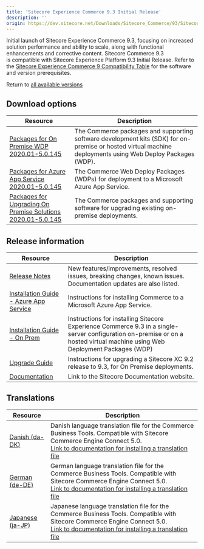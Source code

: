 ```yaml
---
title: 'Sitecore Experience Commerce 9.3 Initial Release'
description: ''
origin: https://dev.sitecore.net/Downloads/Sitecore_Commerce/93/Sitecore_Experience_Commerce_93_Initial_Release.aspx
---
```


Initial launch of Sitecore Experience Commerce 9.3, focusing on increased solution performance and ability to scale, along with functional enhancements and corrective content. Sitecore Commerce 9.3 is compatible with Sitecore Experience Platform 9.3 Initial Release. Refer to the [Sitecore Experience Commerce 9 Compatibility Table](https://kb.sitecore.net/articles/804595) for the software and version prerequisites.

Return to [all available versions](/downloads/Sitecore_Commerce)

## Download options

| Resource                                                                                                                                                                                                                                  | Description                                                                                                                                                |
| ----------------------------------------------------------------------------------------------------------------------------------------------------------------------------------------------------------------------------------------- | ---------------------------------------------------------------------------------------------------------------------------------------------------------- |
| [Packages for On Premise WDP 2020.01-5.0.145](https://scdp.blob.core.windows.net/downloads/Sitecore%20Commerce/93/Sitecore%20Experience%20Commerce%2093%20Initial%20Release/Secure/Sitecore.Commerce.WDP.2020.01-5.0.145.zip)             | The Commerce packages and supporting software development kits (SDK) for on-premise or hosted virtual machine deployments using Web Deploy Packages (WDP). |
| [Packages for Azure App Service 2020.01-5.0.145](https://scdp.blob.core.windows.net/downloads/Sitecore%20Commerce/93/Sitecore%20Experience%20Commerce%2093%20Initial%20Release/Secure/Sitecore.Commerce.Azure.2020.01-5.0.145.zip)        | The Commerce Web Deploy Packages (WDPs) for deployment to a Microsoft Azure App Service.                                                                   |
| [Packages for Upgrading On Premise Solutions 2020.01-5.0.145](https://scdp.blob.core.windows.net/downloads/Sitecore%20Commerce/93/Sitecore%20Experience%20Commerce%2093%20Initial%20Release/Secure/Sitecore.Commerce.2020.01-5.0.145.zip) | The Commerce packages and supporting software for upgrading existing on-premise deployments.                                                               |

## Release information

| Resource                                                                                                                                                                                                                        | Description                                                                                                                                                                 |
| ------------------------------------------------------------------------------------------------------------------------------------------------------------------------------------------------------------------------------- | --------------------------------------------------------------------------------------------------------------------------------------------------------------------------- |
| [Release Notes](/downloads/Sitecore_Commerce/93/Sitecore_Experience_Commerce_93_Initial_Release/Release_Notes)                                                                                                                  | New features/improvements, resolved issues, breaking changes, known issues. Documentation updates are also listed.                                                          |
| [Installation Guide - Azure App Service](https://scdp.blob.core.windows.net/downloads/Sitecore%20Commerce/93/Sitecore%20Experience%20Commerce%2093%20Initial%20Release/Secure/Sitecore_XC-9.3_Installation_Guide_for_Azure.pdf) | Instructions for installing Commerce to a Microsoft Azure App Service.                                                                                                      |
| [Installation Guide - On Prem](https://scdp.blob.core.windows.net/downloads/Sitecore%20Commerce/93/Sitecore%20Experience%20Commerce%2093%20Initial%20Release/Secure/Sitecore_XC-9.3_Installation_Guide_for_On-Prem.pdf)         | Instructions for installing Sitecore Experience Commerce 9.3 in a single-server configuration on-premise or on a hosted virtual machine using Web Deployment Packages (WDP) |
| [Upgrade Guide](https://scdp.blob.core.windows.net/downloads/Sitecore%20Commerce/93/Sitecore%20Experience%20Commerce%2093%20Initial%20Release/Secure/Sitecore_Experience_Commerce_Upgrade_Guide_for_9.3.pdf)                    | Instructions for upgrading a Sitecore XC 9.2 release to 9.3, for On Premise deployments. <br />                                                                             |
| [Documentation](https://doc.sitecore.com/)                                                                                                                                                                                      | Link to the Sitecore Documentation website.                                                                                                                                 |

## Translations

| Resource                                                                                                                                                           | Description                                                                                                                                                                                                                                                                                                                 |
| ------------------------------------------------------------------------------------------------------------------------------------------------------------------ | --------------------------------------------------------------------------------------------------------------------------------------------------------------------------------------------------------------------------------------------------------------------------------------------------------------------------- |
| [Danish (da-DK)](https://scdp.blob.core.windows.net/downloads/Sitecore%20Commerce/93/Sitecore%20Experience%20Commerce%2093%20Initial%20Release/Secure/da-DK.xml)   | Danish language translation file for the Commerce Business Tools. Compatible with Sitecore Commerce Engine Connect 5.0. <br />[Link to documentation for installing a translation file](https://doc.sitecore.com/developers/93/sitecore-experience-commerce/en/install-a-translation-file-for-the-xc-business-tools.html)   |
| [German (de-DE)](https://scdp.blob.core.windows.net/downloads/Sitecore%20Commerce/93/Sitecore%20Experience%20Commerce%2093%20Initial%20Release/Secure/de-DE.xml)   | German language translation file for the Commerce Business Tools. Compatible with Sitecore Commerce Engine Connect 5.0. <br />[Link to documentation for installing a translation file](https://doc.sitecore.com/developers/93/sitecore-experience-commerce/en/install-a-translation-file-for-the-xc-business-tools.html)   |
| [Japanese (ja-JP)](https://scdp.blob.core.windows.net/downloads/Sitecore%20Commerce/93/Sitecore%20Experience%20Commerce%2093%20Initial%20Release/Secure/ja-JP.xml) | Japanese language translation file for the Commerce Business Tools. Compatible with Sitecore Commerce Engine Connect 5.0. <br />[Link to documentation for installing a translation file](https://doc.sitecore.com/developers/93/sitecore-experience-commerce/en/install-a-translation-file-for-the-xc-business-tools.html) |
